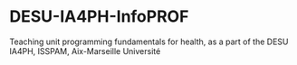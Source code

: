# DESU-IA4PH-InfoPROF
Teaching unit programming fundamentals for health, as a part of the DESU IA4PH, ISSPAM, Aix-Marseille Université
